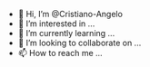 - 👋 Hi, I’m @Cristiano-Angelo
- 👀 I’m interested in ...
- 🌱 I’m currently learning ...
- 💞️ I’m looking to collaborate on ...
- 📫 How to reach me ...

<!---
Cristiano-Angelo/Cristiano-Angelo is a ✨ special ✨ repository because its `README.md` (this file) appears on your GitHub profile.
You can click the Preview link to take a look at your changes.
--->
